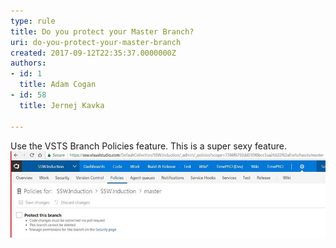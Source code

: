 ```yaml
---
type: rule
title: Do you protect your Master Branch?
uri: do-you-protect-your-master-branch
created: 2017-09-12T22:35:37.0000000Z
authors:
- id: 1
  title: Adam Cogan
- id: 58
  title: Jernej Kavka

---
```


Use the VSTS Branch Policies feature. This is a super sexy feature.
 ![ Bad example – no protection – anyone can make unreviewed changes![protect-branch-good.jpg](protect-branch-good.jpg)](protect-branch-bad.jpg)
